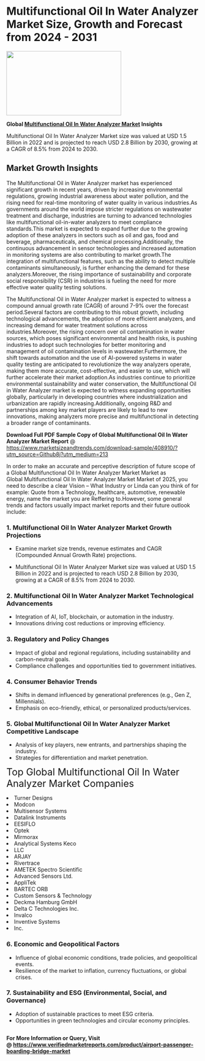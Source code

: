 <H1>Multifunctional Oil In Water Analyzer Market Size, Growth and Forecast from 2024 - 2031</H1><img class="aligncenter size-medium wp-image-584254" src="https://thirdeyenews.in/wp-content/uploads/2024/09/Global-Market-Research-300x168.jpeg" alt="" width="300" height="168" /><p><strong>Global&nbsp;<a href="https://www.marketsizeandtrends.com/download-sample/408910/?utm_source=Github8j?utm_medium=213">Multifunctional Oil In Water Analyzer Market</a> Insights</strong></p><p>Multifunctional Oil In Water Analyzer Market size was valued at USD 1.5 Billion in 2022 and is projected to reach USD 2.8 Billion by 2030, growing at a CAGR of 8.5% from 2024 to 2030.</p><p><h2>Market Growth Insights</h2> <p>The Multifunctional Oil in Water Analyzer market has experienced significant growth in recent years, driven by increasing environmental regulations, growing industrial awareness about water pollution, and the rising need for real-time monitoring of water quality in various industries.As governments around the world impose stricter regulations on wastewater treatment and discharge, industries are turning to advanced technologies like multifunctional oil-in-water analyzers to meet compliance standards.This market is expected to expand further due to the growing adoption of these analyzers in sectors such as oil and gas, food and beverage, pharmaceuticals, and chemical processing.Additionally, the continuous advancement in sensor technologies and increased automation in monitoring systems are also contributing to market growth.The integration of multifunctional features, such as the ability to detect multiple contaminants simultaneously, is further enhancing the demand for these analyzers.Moreover, the rising importance of sustainability and corporate social responsibility (CSR) in industries is fueling the need for more effective water quality testing solutions.</p> <p>The Multifunctional Oil in Water Analyzer market is expected to witness a compound annual growth rate (CAGR) of around 7-9% over the forecast period.Several factors are contributing to this robust growth, including technological advancements, the adoption of more efficient analyzers, and increasing demand for water treatment solutions across industries.Moreover, the rising concern over oil contamination in water sources, which poses significant environmental and health risks, is pushing industries to adopt such technologies for better monitoring and management of oil contamination levels in wastewater.Furthermore, the shift towards automation and the use of AI-powered systems in water quality testing are anticipated to revolutionize the way analyzers operate, making them more accurate, cost-effective, and easier to use, which will further accelerate their market adoption.As industries continue to prioritize environmental sustainability and water conservation, the Multifunctional Oil in Water Analyzer market is expected to witness expanding opportunities globally, particularly in developing countries where industrialization and urbanization are rapidly increasing.Additionally, ongoing R&D and partnerships among key market players are likely to lead to new innovations, making analyzers more precise and multifunctional in detecting a broader range of contaminants.<p><span class=""><strong>Download Full PDF Sample Copy of Global Multifunctional Oil In Water Analyzer Market Report</strong> @ <a href="https://www.marketsizeandtrends.com/download-sample/408910/?utm_source=Github8j?utm_medium=213" target="_blank">https://www.marketsizeandtrends.com/download-sample/408910/?utm_source=Github8j?utm_medium=213</a></span></p><p>In order to make an accurate and perceptive description of future scope of a Global&nbsp;Multifunctional Oil In Water Analyzer Market Market as Global&nbsp;Multifunctional Oil In Water Analyzer Market Market of 2025, you need to describe a clear Vision &ndash; What Industry or Linda can you think of for example: Quote from a Technology, healthcare, automotive, renewable energy, name the market you are Reffering to.However, some general trends and factors usually impact market reports and their future outlook include:</p><h3>1.&nbsp;<strong>Multifunctional Oil In Water Analyzer Market Growth Projections</strong></h3><ul><li>Examine market size trends, revenue estimates and CAGR (Compounded Annual Growth Rate) projections.</li><li><p>Multifunctional Oil In Water Analyzer Market size was valued at USD 1.5 Billion in 2022 and is projected to reach USD 2.8 Billion by 2030, growing at a CAGR of 8.5% from 2024 to 2030.</p></li></ul><h3>2.&nbsp;<strong>Multifunctional Oil In Water Analyzer Market Technological Advancements</strong></h3><ul><li>Integration of AI, IoT, blockchain, or automation in the industry.</li><li>Innovations driving cost reductions or improving efficiency.</li></ul><h3>3.&nbsp;<strong>Regulatory and Policy Changes</strong></h3><ul><li>Impact of global and regional regulations, including sustainability and carbon-neutral goals.</li><li>Compliance challenges and opportunities tied to government initiatives.</li></ul><h3>4.&nbsp;<strong>Consumer Behavior Trends</strong></h3><ul><li>Shifts in demand influenced by generational preferences (e.g., Gen Z, Millennials).</li><li>Emphasis on eco-friendly, ethical, or personalized products/services.</li></ul><h3>5.&nbsp;<strong>Global Multifunctional Oil In Water Analyzer Market Competitive Landscape</strong></h3><ul><li>Analysis of key players, new entrants, and partnerships shaping the industry.</li><li>Strategies for differentiation and market penetration.</li></ul><p data-pm-slice="1 1 []"><span style="color: inherit; font-family: inherit; font-size: 25px;">Top Global Multifunctional Oil In Water Analyzer Market Companies</span></p><div class="" data-test-id=""><p><li>Turner Designs</li><li> Modcon</li><li> Multisensor Systems</li><li> Datalink Instruments</li><li> EESIFLO</li><li> Optek</li><li> Mirmorax</li><li> Analytical Systems Keco</li><li> LLC</li><li> ARJAY</li><li> Rivertrace</li><li> AMETEK Spectro Scientific</li><li> Advanced Sensors Ltd.</li><li> AppliTek</li><li> BARTEC ORB</li><li> Custom Sensors & Technology</li><li> Deckma Hamburg GmbH</li><li> Delta C Technologies Inc.</li><li> Invalco</li><li> Inventive Systems</li><li> Inc.</li></p></div><h3>6.&nbsp;<strong>Economic and Geopolitical Factors</strong></h3><ul><li>Influence of global economic conditions, trade policies, and geopolitical events.</li><li>Resilience of the market to inflation, currency fluctuations, or global crises.</li></ul><h3>7.&nbsp;<strong>Sustainability and ESG (Environmental, Social, and Governance)</strong></h3><ul><li>Adoption of sustainable practices to meet ESG criteria.</li><li>Opportunities in green technologies and circular economy principles.</li></ul><h2><strong style="font-size: 14px;">For More Information or Query, Visit @&nbsp;</strong><a style="background-color: #ffffff; font-size: 14px;" href="https://www.marketsizeandtrends.com/report/multifunctional-oil-in-water-analyzer-market/" target="_blank">https://www.verifiedmarketreports.com/product/airport-passenger-boarding-bridge-market</a></h2>